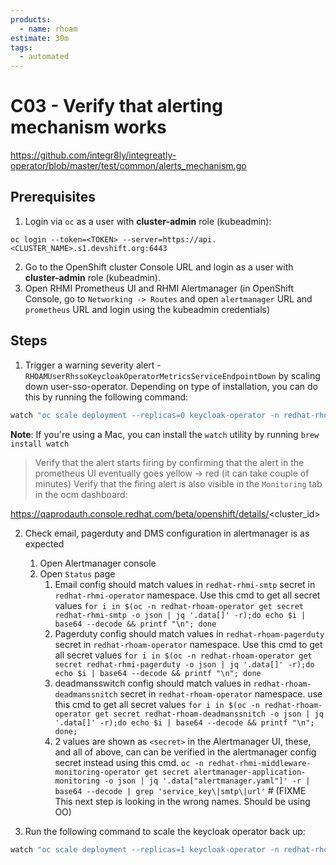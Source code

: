 ```yaml
---
products:
  - name: rhoam
estimate: 30m
tags:
  - automated
---
```


# C03 - Verify that alerting mechanism works

https://github.com/integr8ly/integreatly-operator/blob/master/test/common/alerts_mechanism.go

## Prerequisites

1. Login via `oc` as a user with **cluster-admin** role (kubeadmin):

```
oc login --token=<TOKEN> --server=https://api.<CLUSTER_NAME>.s1.devshift.org:6443
```

2. Go to the OpenShift cluster Console URL and login as a user with **cluster-admin** role (kubeadmin).
3. Open RHMI Prometheus UI and RHMI Alertmanager (in OpenShift Console, go to `Networking -> Routes` and open `alertmanager` URL and `prometheus` URL and login using the kubeadmin credentials)

## Steps

1. Trigger a warning severity alert - `RHOAMUserRhssoKeycloakOperatorMetricsServiceEndpointDown` by scaling down user-sso-operator. Depending on type of installation, you can do this by running the following command:

```bash
watch "oc scale deployment --replicas=0 keycloak-operator -n redhat-rhoam-user-sso-operator"
```

**Note**: If you're using a Mac, you can install the `watch` utility by running `brew install watch`

> Verify that the alert starts firing by confirming that the alert in the prometheus UI eventually goes yellow -> red (it can take couple of minutes)
> Verify that the firing alert is also visible in the `Monitoring` tab in the ocm dashboard:

https://qaprodauth.console.redhat.com/beta/openshift/details/<cluster_id>

2. Check email, pagerduty and DMS configuration in alertmanager is as expected

   1. Open Alertmanager console
   2. Open `Status` page
      1. Email config should match values in `redhat-rhmi-smtp` secret in `redhat-rhmi-operator` namespace. Use this cmd to get all secret values `for i in $(oc -n redhat-rhoam-operator get secret redhat-rhmi-smtp -o json | jq '.data[]' -r);do echo $i | base64 --decode && printf "\n"; done`
      2. Pagerduty config should match values in `redhat-rhoam-pagerduty` secret in `redhat-rhoam-operator` namespace. Use this cmd to get all secret values `for i in $(oc -n redhat-rhoam-operator get secret redhat-rhmi-pagerduty -o json | jq '.data[]' -r);do echo $i | base64 --decode && printf "\n"; done`
      3. deadmansswitch config should match values in `redhat-rhoam-deadmanssnitch` secret in `redhat-rhoam-operator` namespace. use this cmd to get all secret values `for i in $(oc -n redhat-rhoam-operator get secret redhat-rhoam-deadmanssnitch -o json | jq '.data[]' -r);do echo $i | base64 --decode && printf "\n"; done;`
      4. 2 values are shown as `<secret>` in the Alertmanager UI, these, and all of above, can can be verified in the alertmanager config secret instead using this cmd. `oc -n redhat-rhmi-middleware-monitoring-operator get secret alertmanager-application-monitoring -o json | jq '.data["alertmanager.yaml"]' -r | base64 --decode | grep 'service_key\|smtp\|url'` # (FIXME This next step is looking in the wrong names. Should be using OO)

3. Run the following command to scale the keycloak operator back up:

```bash
watch "oc scale deployment --replicas=1 keycloak-operator -n redhat-rhoam-user-sso-operator"
```
